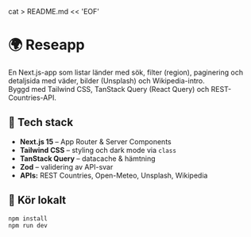 cat > README.md << 'EOF'
# 🌍 Reseapp

En Next.js-app som listar länder med sök, filter (region), paginering och detaljsida med väder, bilder (Unsplash) och Wikipedia-intro.  
Byggd med Tailwind CSS, TanStack Query (React Query) och REST-Countries-API.

## 🚀 Tech stack
- **Next.js 15** – App Router & Server Components  
- **Tailwind CSS** – styling och dark mode via `class`  
- **TanStack Query** – datacache & hämtning  
- **Zod** – validering av API-svar  
- **APIs:** REST Countries, Open-Meteo, Unsplash, Wikipedia

## 🔧 Kör lokalt
```bash
npm install
npm run dev

